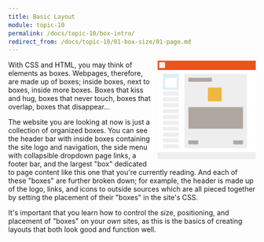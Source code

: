 ```yaml
---
title: Basic Layout
module: topic-10
permalink: /docs/topic-10/box-intro/
redirect_from: /docs/topic-10/01-box-size/01-page.md
---
```


<div class="divider-heading"></div>

<img src="../img/site-layout.png" alt="site layout outline" style="width: 200px; float: right; margin: 0 0 5px 10px;" />

With CSS and HTML, you may think of elements as boxes. Webpages, therefore, are made up of boxes; inside boxes, next to boxes, inside more boxes. Boxes that kiss and hug, boxes that never touch, boxes that overlap, boxes that disappear...

The website you are looking at now is just a collection of organized boxes. You can see the header bar with inside boxes containing the site logo and navigation, the side menu with collapsible dropdown page links, a footer bar, and the largest "box" dedicated to page content like this one that you're currently reading. And each of these "boxes" are further broken down; for example, the header is made up of the logo, links, and icons to outside sources which are all pieced together by setting the placement of their "boxes" in the site's CSS.

It's important that you learn how to control the size, positioning, and placement of "boxes" on your _own_ sites, as this is the basics of creating layouts that both look good and function well.

